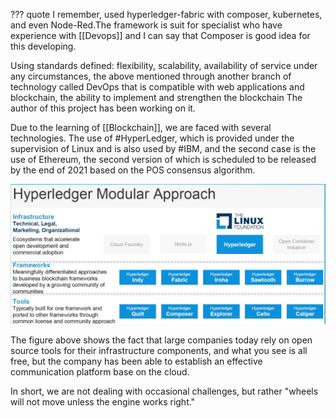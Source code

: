 ﻿??? quote
    I remember, used hyperledger-fabric with composer, kubernetes, and even Node-Red.The framework is suit for specialist who have experience with [[Devops]] and I can say that Composer is good idea for this developing.

Using standards defined: flexibility, scalability, availability of service under any circumstances, the above mentioned through another branch of technology called DevOps that is compatible with web applications and blockchain, the ability to implement and strengthen the blockchain The author of this project has been working on it.

Due to the learning of [[Blockchain]], we are faced with several technologies. The use of #HyperLedger, which is provided under the supervision of Linux and is also used by #IBM, and the second case is the use of Ethereum, the second version of which is scheduled to be released by the end of 2021 based on the POS consensus algorithm.

![HyperLedger-IBM](../../assets/attachments/hyperleger.JPG)

The figure above shows the fact that large companies today rely on open source tools for their infrastructure components, and what you see is all free, but the company has been able to establish an effective communication platform base on the cloud.

In short, we are not dealing with occasional challenges, but rather "wheels will not move unless the engine works right."

